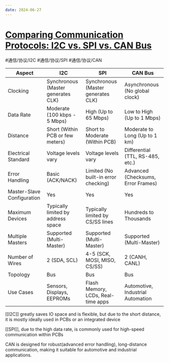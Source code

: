```yaml
---
date: 2024-06-27
---
```

# [Comparing Communication Protocols: I2C vs. SPI vs. CAN Bus](https://coreedges.com/comparing-communication-protocols-i2c-vs-spi-vs-can-bus)
#通信/协议/I2C #通信/协议/SPI #通信/协议/CAN

|Aspect|I2C|SPI|CAN Bus|
|---|---|---|---|
|Clocking|Synchronous (Master generates CLK)|Synchronous (Master generates CLK)|Asynchronous (No global clock)|
|Data Rate|Moderate (100 kbps - 5 Mbps)|High (Up to 65 Mbps)|Low to High (Up to 1 Mbps)|
|Distance|Short (Within PCB or few meters)|Short to Moderate (Within PCB)|Moderate to Long (Up to 1 km)|
|Electrical Standard|Voltage levels vary|Voltage levels vary|Differential (TTL, RS-485, etc.)|
|Error Handling|Basic (ACK/NACK)|Limited (No built-in error checking)|Advanced (Checksums, Error Frames)|
|Master-Slave Configuration|Yes|Yes|Yes|
|Maximum Devices|Typically limited by address space|Typically limited by CS/SS lines|Hundreds to Thousands|
|Multiple Masters|Supported (Multi-Master)|Supported (Multi-Master)|Supported (Multi-Master)|
|Number of Wires|2 (SDA, SCL)|4-5 (SCK, MOSI, MISO, CS/SS)|2 (CANH, CANL)|
|Topology|Bus|Bus|Bus|
|Use Cases|Sensors, Displays, EEPROMs|Flash Memory, LCDs, Real-time apps|Automotive, Industrial Automation|
[[I2C]] greatly saves IO space and is flexible, but due to the short distance, it is mostly ideally used in PCBs or an integrated device

[[SPI]], due to the high data rate, is commonly used for high-speed communication within PCBs

CAN is designed for robust(advanced error handling), long-distance communication, making it suitable for automotive and industrial applications.